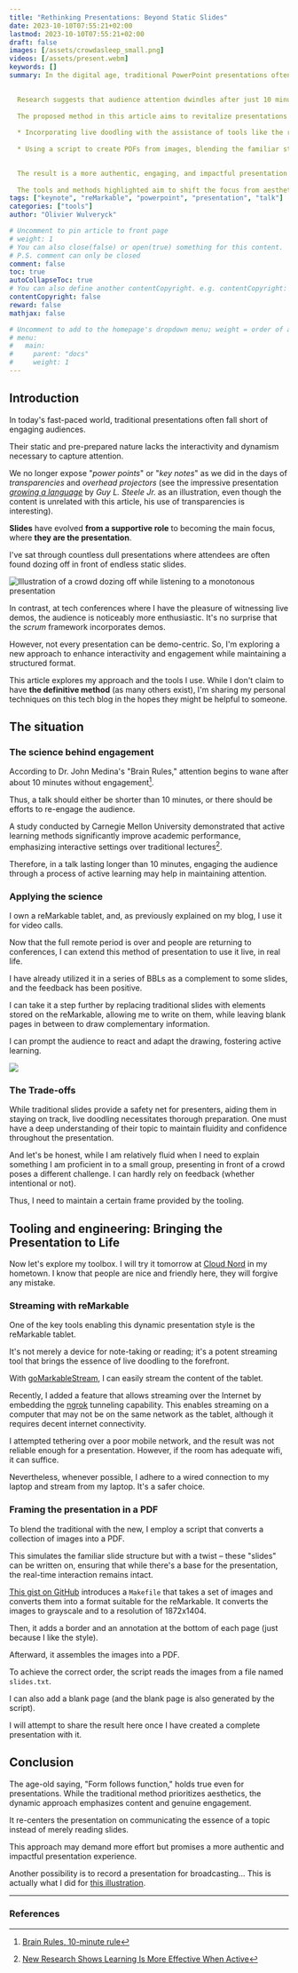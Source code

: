 ```yaml
---
title: "Rethinking Presentations: Beyond Static Slides"
date: 2023-10-10T07:55:21+02:00
lastmod: 2023-10-10T07:55:21+02:00
draft: false
images: [/assets/crowdasleep_small.png]
videos: [/assets/present.webm]
keywords: []
summary: In the digital age, traditional PowerPoint presentations often fail to engage audiences due to their static nature. 
  

  Research suggests that audience attention dwindles after just 10 minutes without engagement. 
  
  The proposed method in this article aims to revitalize presentations by
  
  * Incorporating live doodling with the assistance of tools like the reMarkable tablet for real-time interaction.
  
  * Using a script to create PDFs from images, blending the familiar structure of slides with spontaneous on-the-spot drawing.
   

  The result is a more authentic, engaging, and impactful presentation experience, though it requires deeper preparation and understanding of the topic. 
  
  The tools and methods highlighted aim to shift the focus from aesthetics to genuine content engagement.
tags: ["keynote", "reMarkable", "powerpoint", "presentation", "talk"]
categories: ["tools"]
author: "Olivier Wulveryck"

# Uncomment to pin article to front page
# weight: 1
# You can also close(false) or open(true) something for this content.
# P.S. comment can only be closed
comment: false
toc: true
autoCollapseToc: true
# You can also define another contentCopyright. e.g. contentCopyright: "This is another copyright."
contentCopyright: false
reward: false
mathjax: false

# Uncomment to add to the homepage's dropdown menu; weight = order of article
# menu:
#   main:
#     parent: "docs"
#     weight: 1
---
```


## Introduction
In today's fast-paced world, traditional presentations often fall short of engaging audiences. 

Their static and pre-prepared nature lacks the interactivity and dynamism necessary to capture attention.

We no longer expose "_power points_" or "_key notes_" as we did in the days of _transparencies_ and _overhead projectors_ 
(see the impressive presentation [_growing a language_](https://www.youtube.com/watch?v=_ahvzDzKdB0) by _Guy L. Steele Jr._ as an illustration, even though the content is unrelated with this article, his use of transparencies is interesting).

**Slides** have evolved **from a supportive role** to becoming the main focus, where **they are the presentation**.

I've sat through countless dull presentations where attendees are often found dozing off in front of endless static slides.

![Illustration of a crowd dozing off while listening to a monotonous presentation](/assets/crowdasleep_small.png)

In contrast, at tech conferences where I have the pleasure of witnessing live demos, the audience is noticeably more enthusiastic. It's no surprise that the _scrum_ framework incorporates demos.

However, not every presentation can be demo-centric. So, I'm exploring a new approach to enhance interactivity and engagement while maintaining a structured format.

This article explores my approach and the tools I use. While I don't claim to have **the definitive method** (as many others exist), I'm sharing my personal techniques on this tech blog in the hopes they might be helpful to someone.

## The situation 

### The science behind engagement

According to Dr. John Medina's "Brain Rules," attention begins to wane after about 10 minutes without engagement[^1].

Thus, a talk should either be shorter than 10 minutes, or there should be efforts to re-engage the audience.

A study conducted by Carnegie Mellon University demonstrated that active learning methods significantly improve academic performance, emphasizing interactive settings over traditional lectures[^2].

Therefore, in a talk lasting longer than 10 minutes, engaging the audience through a process of active learning may help in maintaining attention.

### Applying the science

I own a reMarkable tablet, and, as previously explained on my blog, I use it for video calls.

Now that the full remote period is over and people are returning to conferences, I can extend this method of presentation to use it live, in real life.

I have already utilized it in a series of BBLs as a complement to some slides, and the feedback has been positive.

I can take it a step further by replacing traditional slides with elements stored on the reMarkable, allowing me to write on them, while leaving blank pages in between to draw complementary information.

I can prompt the audience to react and adapt the drawing, fostering active learning.

![](/assets/present_looped.webp)

### The Trade-offs

While traditional slides provide a safety net for presenters, aiding them in staying on track, live doodling necessitates thorough preparation. 
One must have a deep understanding of their topic to maintain fluidity and confidence throughout the presentation.

And let's be honest, while I am relatively fluid when I need to explain something I am proficient in to a small group, presenting in front of a crowd poses a different challenge.
I can hardly rely on feedback (whether intentional or not).

Thus, I need to maintain a certain frame provided by the tooling.

## Tooling and engineering: Bringing the Presentation to Life

Now let's explore my toolbox. I will try it tomorrow at [Cloud Nord](https://cloudnord.fr/) in my hometown. I know that people are nice and friendly here, they will forgive any mistake.

### Streaming with reMarkable

One of the key tools enabling this dynamic presentation style is the reMarkable tablet.

It's not merely a device for note-taking or reading; it's a potent streaming tool that brings the essence of live doodling to the forefront.

With [goMarkableStream](https://github.com/owulveryck/goMarkableStream), I can easily stream the content of the tablet.

Recently, I added a feature that allows streaming over the Internet by embedding the [ngrok](https://ngrok.com/) tunneling capability.
This enables streaming on a computer that may not be on the same network as the tablet, although it requires decent internet connectivity.

I attempted tethering over a poor mobile network, and the result was not reliable enough for a presentation. However, if the room has adequate wifi, it can suffice.

Nevertheless, whenever possible, I adhere to a wired connection to my laptop and stream from my laptop. It's a safer choice.

### Framing the presentation in a PDF

To blend the traditional with the new, I employ a script that converts a collection of images into a PDF.

This simulates the familiar slide structure but with a twist – these "slides" can be written on, ensuring that while there's a base for the presentation, the real-time interaction remains intact.

[This gist on GitHub](https://gist.github.com/owulveryck/1317f9b22433aa18778b673000159141) introduces a `Makefile` that takes a set of images and converts them into a format suitable for the reMarkable.
It converts the images to grayscale and to a resolution of 1872x1404.

Then, it adds a border and an annotation at the bottom of each page (just because I like the style).

Afterward, it assembles the images into a PDF.

To achieve the correct order, the script reads the images from a file named `slides.txt`.

I can also add a blank page (and the blank page is also generated by the script).

I will attempt to share the result here once I have created a complete presentation with it.

## Conclusion

The age-old saying, "Form follows function," holds true even for presentations. 
While the traditional method prioritizes aesthetics, the dynamic approach emphasizes content and genuine engagement.

It re-centers the presentation on communicating the essence of a topic instead of merely reading slides.

This approach may demand more effort but promises a more authentic and impactful presentation experience.

Another possibility is to record a presentation for broadcasting... This is actually what I did for [this illustration](/assets/present.webm).

---

### References

[^1]: [Brain Rules, 10-minute rule](https://brainrules.blogspot.com/2009/03/10-minute-rule.html)

[^2]: [New Research Shows Learning Is More Effective When Active](https://www.cmu.edu/news/stories/archives/2021/october/active-learning.htm)
